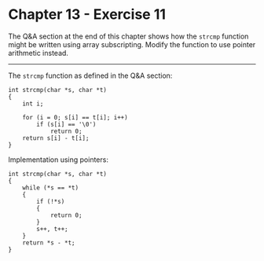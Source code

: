 # Chapter 13 - Exercise 11

The Q&A section at the end of this chapter shows how the `strcmp` function might be written using array subscripting. Modify the function to use pointer arithmetic instead.

---

The `strcmp` function as defined in the Q&A section:

```
int strcmp(char *s, char *t)
{
    int i;
    
    for (i = 0; s[i] == t[i]; i++)
        if (s[i] == '\0')
            return 0;
    return s[i] - t[i];
}
```

Implementation using pointers:  

```
int strcmp(char *s, char *t)
{
    while (*s == *t)
    {
        if (!*s)
        {
            return 0;
        }
        s++, t++;
    }
    return *s - *t;
}
```
